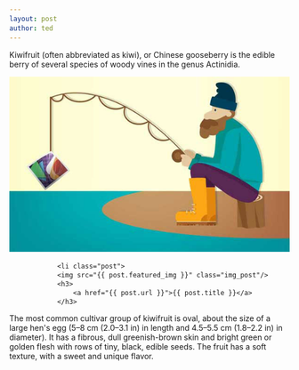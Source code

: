 ```yaml
---
layout: post
author: ted
---
```

Kiwifruit (often abbreviated as kiwi), or Chinese gooseberry is the edible
berry of several species of woody vines in the genus Actinidia.

<img src="/assets/img/posts/how-to-fetch-images-from-jekyll-post.jpg">

~~~
            <li class="post">
            <img src="{{ post.featured_img }}" class="img_post"/>
            <h3>
                <a href="{{ post.url }}">{{ post.title }}</a>
            </h3>
~~~

The most common cultivar group of kiwifruit is oval, about the size of a large
hen's egg (5–8 cm (2.0–3.1 in) in length and 4.5–5.5 cm (1.8–2.2 in) in
diameter). It has a fibrous, dull greenish-brown skin and bright green or
golden flesh with rows of tiny, black, edible seeds. The fruit has a soft
texture, with a sweet and unique flavor.